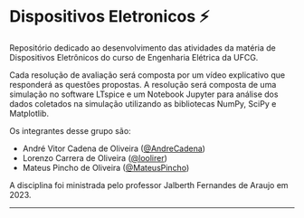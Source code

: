 # Dispositivos Eletronicos ⚡

Repositório dedicado ao desenvolvimento das atividades da matéria de Dispositivos Eletrônicos do curso de Engenharia Elétrica da UFCG.

Cada resolução de avaliação será composta por um vídeo explicativo que responderá as questões propostas. A resolução será composta de uma simulação no software LTspice e um Notebook Jupyter para análise dos dados coletados na simulação utilizando as bibliotecas NumPy, SciPy e Matplotlib.

Os integrantes desse grupo são:

- André Vitor Cadena de Oliveira ([@AndreCadena](https://github.com/AndreCadena))
- Lorenzo Carrera de Oliveira ([@loolirer](https://github.com/AndreCadena))
- Mateus Pincho de Oliveira ([@MateusPincho](https://github.com/MateusPincho))

A disciplina foi ministrada pelo professor Jalberth Fernandes de Araujo em 2023.

---
